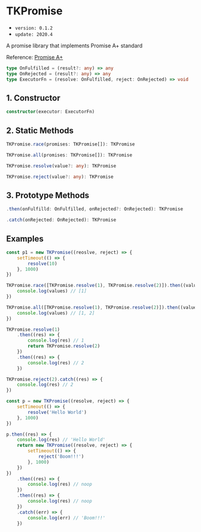 # TKPromise
- `version: 0.1.2`
- `update: 2020.4`

A promise library that implements Promise A+ standard

Reference: [Promise A+](https://promisesaplus.com/)

```ts
type OnFulfilled = (result?: any) => any
type OnRejected = (result?: any) => any
type ExecutorFn = (resolve: OnFulfilled, reject: OnRejected) => void
```

## 1. Constructor

```ts
constructor(executor: ExecutorFn)
```

## 2. Static Methods

```ts
TKPromise.race(promises: TKPromise[]): TKPromise
```

```ts
TKPromise.all(promises: TKPromise[]): TKPromise
```

```ts
TKPromise.resolve(value?: any): TKPromise
```

```ts
TKPromise.reject(value?: any): TKPromise
```

## 3. Prototype Methods

```ts
.then(onFulfilld: OnFulfilled, onRejected?: OnRejected): TKPromise
```

```ts
.catch(onRejected: OnRejected): TKPromise
```

## Examples

```js
const p1 = new TKPromise((reoslve, reject) => {
    setTimeout(() => {
        resolve(10)
    }, 1000)
})
```

```js
TKPromise.race([TKPromise.resolve(1), TKPromise.resolve(2)]).then((values) => {
    console.log(values) // [1]
})
```

```js
TKPromise.all([TKPromise.resolve(1), TKPromise.resolve(2)]).then((values) => {
    console.log(values) // [1, 2]
})
```

```js
TKPromise.resolve(1)
    .then((res) => {
        console.log(res) // 1
        return TKPromise.resolve(2)
    })
    .then((res) => {
        console.log(res) // 2
    })
```

```js
TKPromise.reject(2).catch((res) => {
    console.log(res) // 2
})
```

```js
const p = new TKPromise((resolve, reject) => {
    setTimeout(() => {
        resolve('Hello World')
    }, 1000)
})

p.then((res) => {
    console.log(res) // 'Hello World'
    return new TKPromise((resolve, reject) => {
        setTimeout(() => {
            reject('Boom!!!')
        }, 1000)
    })
})
    .then((res) => {
        console.log(res) // noop
    })
    .then((res) => {
        console.log(res) // noop
    })
    .catch((err) => {
        console.log(err) // 'Boom!!!'
    })
```
